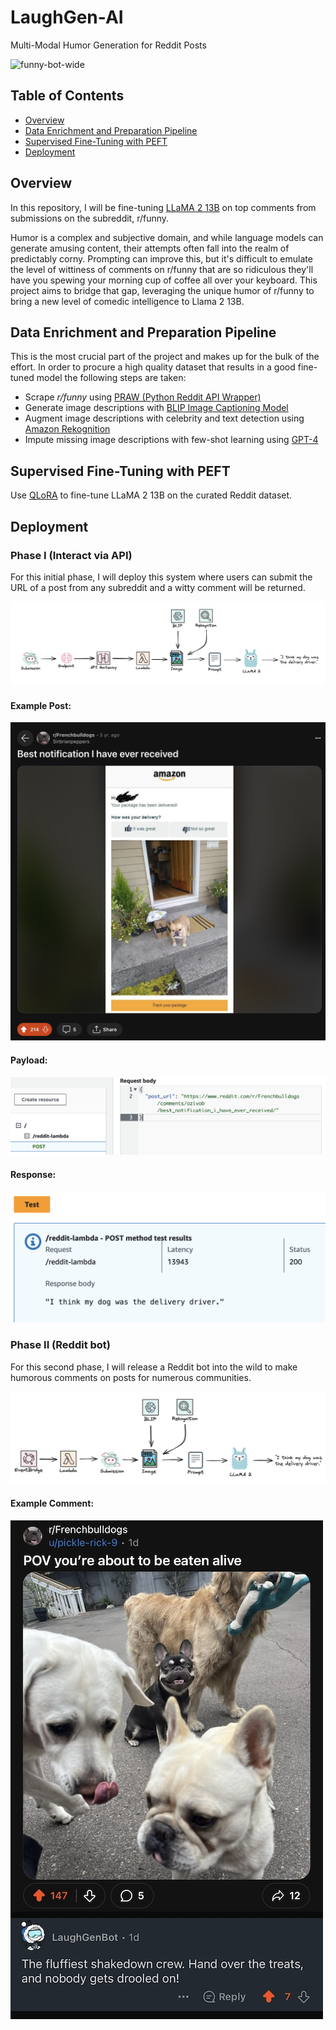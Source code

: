 # LaughGen-AI
Multi-Modal Humor Generation for Reddit Posts

![funny-bot-wide](https://github.com/jrbarclay37/LaughGen-AI/blob/main/images/funny-bot-wide.png?raw=true)

## Table of Contents

- [Overview](#overview)
- [Data Enrichment and Preparation Pipeline](#data-enrichment-and-preparation-pipeline)
- [Supervised Fine-Tuning with PEFT](#supervised-fine-tuning-with-peft)
- [Deployment](#deployment)

## Overview

In this repository, I will be fine-tuning [LLaMA 2 13B](https://huggingface.co/meta-llama/Llama-2-13b) on top comments from submissions on the subreddit, r/funny.

Humor is a complex and subjective domain, and while language models can generate amusing content, their attempts often fall into the realm of predictably corny. Prompting can improve this, but it's difficult to emulate the level of wittiness of comments on r/funny that are so ridiculous they'll have you spewing your morning cup of coffee all over your keyboard. This project aims to bridge that gap, leveraging the unique humor of r/funny to bring a new level of comedic intelligence to Llama 2 13B.

## Data Enrichment and Preparation Pipeline
This is the most crucial part of the project and makes up for the bulk of the effort. In order to procure a high quality dataset that results in a good fine-tuned model the following steps are taken:
- Scrape *r/funny* using [PRAW (Python Reddit API Wrapper)](https://praw.readthedocs.io/en/stable/)
- Generate image descriptions with [BLIP Image Captioning Model](https://huggingface.co/Salesforce/blip-image-captioning-large)
- Augment image descriptions with celebrity and text detection using [Amazon Rekognition](https://aws.amazon.com/rekognition/)
- Impute missing image descriptions with few-shot learning using [GPT-4](https://openai.com/gpt-4)

## Supervised Fine-Tuning with PEFT
Use [QLoRA](https://github.com/artidoro/qlora) to fine-tune LLaMA 2 13B on the curated Reddit dataset.

## Deployment

### Phase I (Interact via API)
For this initial phase, I will deploy this system where users can submit the URL of a post from any subreddit and a witty comment will be returned. 

![deployment_phase_i_diagram](https://github.com/jrbarclay37/LaughGen-AI/blob/main/images/deployment_phase_i_diagram.png?raw=true)

#### Example Post:
![amazon-delivery-post](https://github.com/jrbarclay37/LaughGen-AI/blob/main/images/model_results/amazon_delivery_french_bulldog.png?raw=true)
#### Payload:
![amazon-delivery-payload](https://github.com/jrbarclay37/LaughGen-AI/blob/main/images/model_results/amazon_delivery_payload.png?raw=true)
#### Response:
![amazon-delivery-response](https://github.com/jrbarclay37/LaughGen-AI/blob/main/images/model_results/amazon_delivery_response.png?raw=true)

### Phase II (Reddit bot)
For this second phase, I will release a Reddit bot into the wild to make humorous comments on posts for numerous communities.

![deployment_phase_ii_diagram](https://github.com/jrbarclay37/LaughGen-AI/blob/main/images/deployment_phase_ii_diagram.png?raw=true)

#### Example Comment:
![frenchbulldogs_comment](https://github.com/jrbarclay37/LaughGen-AI/blob/main/images/model_results/frenchbulldogs_comment.jpg?raw=true)
